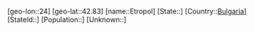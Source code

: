﻿---
location: [42.83,24]
type: City
tags:
- geo/City


SpocWebEntityId: 30084
isDeleted: false
confidential: public

---
[geo-lon::24]
[geo-lat::42.83]
[name::Etropol]
[State::]
[Country::[Bulgaria](geo/Continent/Europe/Bulgaria.md)]
[StateId::]
[Population::]
[Unknown::]

